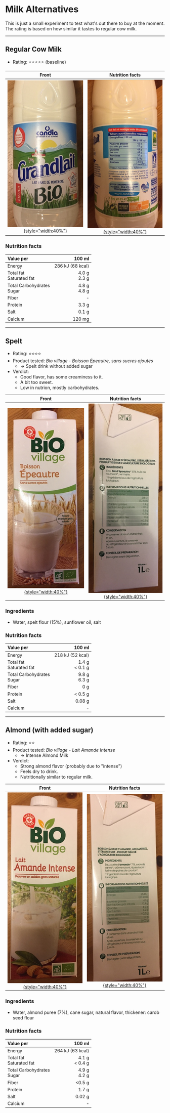 # Milk Alternatives
This is just a small experiment to test what's out there to buy at the moment.
The rating is based on how similar it tastes to regular cow milk.

<!-- ----------------------------------------------------------------------- -->
---
## Regular Cow Milk
- Rating: ⭐️⭐️⭐️⭐️⭐️ (baseline)

| Front | Nutrition facts |
|:-------------------:|:----------------:|
| [![](milk_front.jpg){style="width:40%"}](milk_front.jpg) | [![](milk_nutrition.jpg){style="width:40%"}](milk_nutrition.jpg) |


### Nutrition facts
| Value per | 100 ml |
|:-------------------|----------------:|
| Energy | 286 kJ (68 kcal) |
| Total fat<br>Saturated fat | 4.0 g<br>2.3 g |
| Total Carbohydrates<br>Sugar | 4.8 g<br>4.8 g |
| Fiber | - |
| Protein | 3.3 g |
| Salt | 0.1 g |
| Calcium | 120 mg |

<!-- ----------------------------------------------------------------------- -->
---
## Spelt
- Rating: ⭐️⭐️⭐️⭐️
- Product tested: *Bio village - Boisson Épeautre, sans sucres ajoutés*
    - -> Spelt drink without added sugar
- Verdict:
    - Good flavor, has some creaminess to it.
    - A bit too sweet.
    - Low in nutrion, mostly carbohydrates.

| Front | Nutrition facts |
|:-------------------:|:----------------:|
| [![](spelt_front.jpg){style="width:40%"}](spelt_front.jpg) | [![](spelt_nutrition.jpg){style="width:40%"}](spelt_nutrition.jpg) |

### Ingredients
- Water, spelt flour (15%), sunflower oil, salt


### Nutrition facts
| Value per | 100 ml |
|:-------------------|----------------:|
| Energy | 218 kJ (52 kcal) |
| Total fat<br>Saturated fat | 1.4 g<br>< 0.1 g |
| Total Carbohydrates<br>Sugar | 9.8 g<br>6.3 g |
| Fiber | 0 g |
| Protein | < 0.5 g |
| Salt | 0.08 g |
| Calcium | - |

<!-- ----------------------------------------------------------------------- -->
---
## Almond (with added sugar)
- Rating: ⭐️⭐️
- Product tested: *Bio village - Lait Amande Intense*
    - -> Intense Almond Milk
- Verdict:
    - Strong almond flavor (probably due to "intense")
    - Feels dry to drink.
    - Nutritionally similar to regular milk.

| Front | Nutrition facts |
|:-------------------:|:----------------:|
| [![](almond_front.jpg){style="width:40%"}](almond_front.jpg) | [![](almond_nutrition.jpg){style="width:40%"}](almond_nutrition.jpg) |

### Ingredients
- Water, almond puree (7%), cane sugar, natural flavor, thickener: carob seed flour


### Nutrition facts
| Value per | 100 ml |
|:-------------------|----------------:|
| Energy | 264 kJ (63 kcal) |
| Total fat<br>Saturated fat | 4.1 g<br>< 0.4 g |
| Total Carbohydrates<br>Sugar | 4.9 g<br>4.2 g |
| Fiber | <0.5 g |
| Protein | 1.7 g |
| Salt | 0.02 g |
| Calcium | - |

